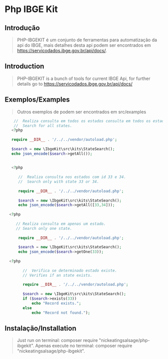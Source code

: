 # Php IBGE Kit

## Introdução

> PHP-IBGEKIT é um conjunto de ferramentas para automatização da api do IBGE, mais detalhes desta api podem ser encontrados em https://servicodados.ibge.gov.br/api/docs/.

## Introduction
> PHP-IBGEKIT is a bunch of tools for current IBGE Api, for further details go to https://servicodados.ibge.gov.br/api/docs/

## Exemplos/Examples

> Outros exemplos de  podem ser encontrados em src/examples

``` php
    //  Realiza consulta em todos os estados consulta em todos os estados.
    //  Search for all states. 
   <?php
   
   require __DIR__ . '/../../vendor/autoload.php';
   
   $search = new \IbgeKit\src\kits\StateSearch();
   echo json_encode($search->getAll());
   
   
   <?php
      
      //  Realiza consulta nos estados com id 33 e 34.
      //  Search only with state 33 or 34.
      
      require __DIR__ . '/../../vendor/autoload.php';
      
      $search = new \IbgeKit\src\kits\StateSearch();
      echo json_encode($search->getAll([33,34]));
  
  <?php
  
     // Realiza consulta em apenas um estado.
     // Search only one state.
     
      require __DIR__ . '/../../vendor/autoload.php';
      
      $search = new \IbgeKit\src\kits\StateSearch();
      echo json_encode($search->getOne(33));
      
  <?php
        
        //  Verifica se determinado estado existe.
        // Verifies if an state exists.
        
        require __DIR__ . '/../../vendor/autoload.php';
        
        $search = new \IbgeKit\src\kits\StateSearch();
        if ($search->exists(33))
            echo "Record exists.";
        else
            echo "Record not found.");
```
## Instalação/Installation

> Just run on terminal: composer require "nickeatingsalsage/php-ibgekit".
  Apenas execute no terminal: composer require "nickeatingsalsage/php-ibgekit".